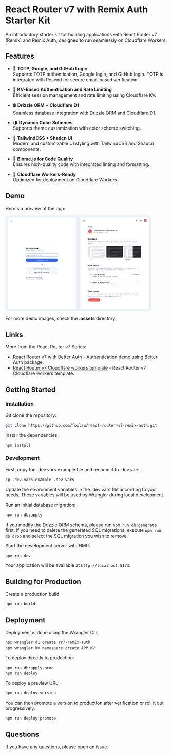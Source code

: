 # React Router v7 with Remix Auth Starter Kit

An introductory starter kit for building applications with React Router v7 (Remix) and Remix Auth, designed to run seamlessly on Cloudflare Workers.

## Features
- 🔐 **TOTP, Google, and GitHub Login**  
  Supports TOTP authentication, Google login, and GitHub login. TOTP is integrated with Resend for secure email-based verification.

- 🔑 **KV-Based Authentication and Rate Limiting**  
  Efficient session management and rate limiting using Cloudflare KV.

- 🛢️ **Drizzle ORM + Cloudflare D1**  
  Seamless database integration with Drizzle ORM and Cloudflare D1.

- 🌗 **Dynamic Color Schemes**  
  Supports theme customization with color scheme switching.

- 🎨 **TailwindCSS + Shadcn UI**  
  Modern and customizable UI styling with TailwindCSS and Shadcn components.

- 🧪 **Biome.js for Code Quality**  
  Ensures high-quality code with integrated linting and formatting.

- 🚀 **Cloudflare Workers-Ready**  
  Optimized for deployment on Cloudflare Workers.

## Demo

Here's a preview of the app:

<div style="display: flex;">
  <img src="./.assets/login.png" width="45%" />
  <img src="./.assets/account.png" width="45%" />
</div>

For more demo images, check the **.assets** directory.


## Links

More from the React Router v7 Series:
- [React Router v7 with Better Auth](https://github.com/foxlau/react-router-v7-better-auth) - Authentication demo using Better Auth package.
- [React Router v7 Cloudflare workers template](https://github.com/foxlau/react-router-v7-cloudflare-workers) - React Router v7 Cloudflare workers template.

## Getting Started

### Installation

Git clone the repository:

```bash
git clone https://github.com/foxlau/react-router-v7-remix-auth.git
```

Install the dependencies:

```bash
npm install
```

### Development

First, copy the .dev.vars.example file and rename it to .dev.vars:

```bash
cp .dev.vars.example .dev.vars
```

Update the environment variables in the .dev.vars file according to your needs. These variables will be used by Wrangler during local development.

Run an initial database migration:

```bash
npm run db:apply
```

If you modify the Drizzle ORM schema, please run `npm run db:generate` first. If you need to delete the generated SQL migrations, execute `npm run db:drop` and select the SQL migration you wish to remove.

Start the development server with HMR:

```bash
npm run dev
```

Your application will be available at `http://localhost:5173`.

## Building for Production

Create a production build:

```bash
npm run build
```

## Deployment

Deployment is done using the Wrangler CLI.

```bash
npx wrangler d1 create rr7-remix-auth
npx wrangler kv namespace create APP_KV
```

To deploy directly to production:

```sh
npm run db:apply-prod
npm run deploy
```

To deploy a preview URL:

```sh
npm run deploy:version
```

You can then promote a version to production after verification or roll it out progressively.

```sh
npm run deploy:promote
```

## Questions

If you have any questions, please open an issue.